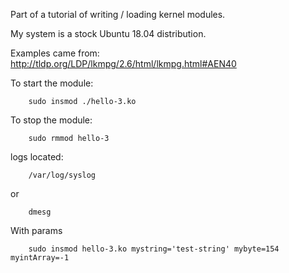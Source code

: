 Part of a tutorial of writing / loading kernel modules.

My system is a stock Ubuntu 18.04 distribution.

Examples came from:
http://tldp.org/LDP/lkmpg/2.6/html/lkmpg.html#AEN40



To start the module:

```
    sudo insmod ./hello-3.ko
```

To stop the module:

```
    sudo rmmod hello-3
```

logs located:
```
    /var/log/syslog 
```
or 
```
    dmesg
```

With params
```
    sudo insmod hello-3.ko mystring='test-string' mybyte=154 myintArray=-1
```